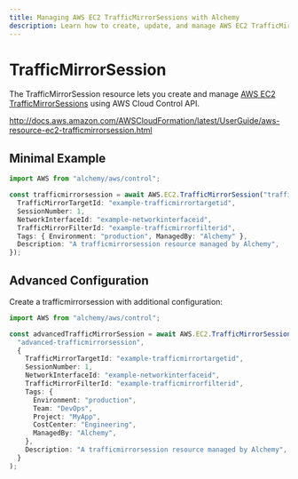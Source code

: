 ```yaml
---
title: Managing AWS EC2 TrafficMirrorSessions with Alchemy
description: Learn how to create, update, and manage AWS EC2 TrafficMirrorSessions using Alchemy Cloud Control.
---
```


# TrafficMirrorSession

The TrafficMirrorSession resource lets you create and manage [AWS EC2 TrafficMirrorSessions](https://docs.aws.amazon.com/ec2/latest/userguide/) using AWS Cloud Control API.

http://docs.aws.amazon.com/AWSCloudFormation/latest/UserGuide/aws-resource-ec2-trafficmirrorsession.html

## Minimal Example

```ts
import AWS from "alchemy/aws/control";

const trafficmirrorsession = await AWS.EC2.TrafficMirrorSession("trafficmirrorsession-example", {
  TrafficMirrorTargetId: "example-trafficmirrortargetid",
  SessionNumber: 1,
  NetworkInterfaceId: "example-networkinterfaceid",
  TrafficMirrorFilterId: "example-trafficmirrorfilterid",
  Tags: { Environment: "production", ManagedBy: "Alchemy" },
  Description: "A trafficmirrorsession resource managed by Alchemy",
});
```

## Advanced Configuration

Create a trafficmirrorsession with additional configuration:

```ts
import AWS from "alchemy/aws/control";

const advancedTrafficMirrorSession = await AWS.EC2.TrafficMirrorSession(
  "advanced-trafficmirrorsession",
  {
    TrafficMirrorTargetId: "example-trafficmirrortargetid",
    SessionNumber: 1,
    NetworkInterfaceId: "example-networkinterfaceid",
    TrafficMirrorFilterId: "example-trafficmirrorfilterid",
    Tags: {
      Environment: "production",
      Team: "DevOps",
      Project: "MyApp",
      CostCenter: "Engineering",
      ManagedBy: "Alchemy",
    },
    Description: "A trafficmirrorsession resource managed by Alchemy",
  }
);
```

